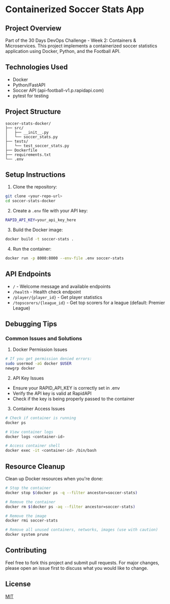 # Containerized Soccer Stats App

## Project Overview
Part of the 30 Days DevOps Challenge - Week 2: Containers & Microservices. This project implements a containerized soccer statistics application using Docker, Python, and the Football API.

## Technologies Used
- Docker 
- Python/FastAPI
- Soccer API (api-football-v1.p.rapidapi.com)
- pytest for testing

## Project Structure
```
soccer-stats-docker/
├── src/
│   ├── __init__.py
│   └── soccer_stats.py
├── tests/
│   └── test_soccer_stats.py
├── Dockerfile
├── requirements.txt
└── .env
```

## Setup Instructions

1. Clone the repository:
```bash
git clone <your-repo-url>
cd soccer-stats-docker
```

2. Create a `.env` file with your API key:
```bash
RAPID_API_KEY=your_api_key_here
```

3. Build the Docker image:
```bash
docker build -t soccer-stats .
```

4. Run the container:
```bash
docker run -p 8000:8000 --env-file .env soccer-stats
```

## API Endpoints
- `/` - Welcome message and available endpoints
- `/health` - Health check endpoint
- `/player/{player_id}` - Get player statistics
- `/topscorers/{league_id}` - Get top scorers for a league (default: Premier League)

## Debugging Tips

### Common Issues and Solutions

1. Docker Permission Issues
```bash
# If you get permission denied errors:
sudo usermod -aG docker $USER
newgrp docker
```

2. API Key Issues
- Ensure your RAPID_API_KEY is correctly set in .env
- Verify the API key is valid at RapidAPI
- Check if the key is being properly passed to the container

3. Container Access Issues
```bash
# Check if container is running
docker ps

# View container logs
docker logs <container-id>

# Access container shell
docker exec -it <container-id> /bin/bash
```

## Resource Cleanup

Clean up Docker resources when you're done:

```bash
# Stop the container
docker stop $(docker ps -q --filter ancestor=soccer-stats)

# Remove the container
docker rm $(docker ps -aq --filter ancestor=soccer-stats)

# Remove the image
docker rmi soccer-stats

# Remove all unused containers, networks, images (use with caution)
docker system prune
```

## Contributing
Feel free to fork this project and submit pull requests. For major changes, please open an issue first to discuss what you would like to change.

## License
[MIT](https://choosealicense.com/licenses/mit/)

